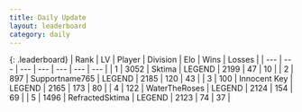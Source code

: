 ```yaml
---
title: Daily Update
layout: leaderboard
category: daily
---
```


{: .leaderboard}
| Rank | LV | Player | Division | Elo | Wins | Losses |
| --- | --- | --- | --- | --- | --- | --- |
| <span data-change="1">1</span> | 3052 | <span title="ID: 353063">Sktima</span> | LEGEND | <span data-change="25">2199</span> | <span data-change="13">47</span> | <span data-change="3">10</span> |
| <span data-change="5">2</span> | 897 | <span title="ID: 188640">Supportname765</span> | LEGEND | <span data-change="95">2185</span> | <span data-change="24">120</span> | <span data-change="1">43</span> |
| <span data-change="-2">3</span> | 100 | <span title="ID: 773025">Innocent Key</span> | LEGEND | <span data-change="-12">2165</span> | <span data-change="18">173</span> | <span data-change="7">80</span> |
| <span data-change="1">4</span> | 122 | <span title="ID: 773086">WaterTheRoses</span> | LEGEND | <span data-change="14">2124</span> | <span data-change="23">154</span> | <span data-change="12">69</span> |
| <span data-change="-1">5</span> | 1496 | <span title="ID: 402846">RefractedSktima</span> | LEGEND | <span data-change="12">2123</span> | <span data-change="2">74</span> | <span data-change="0">37</span> |